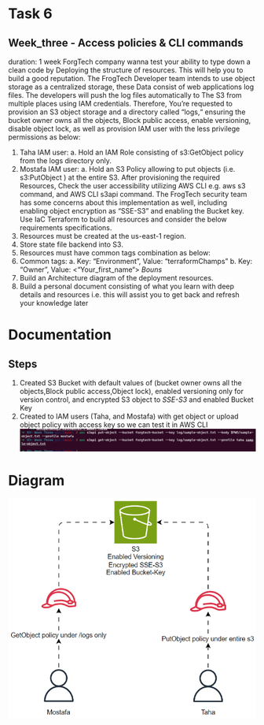 # Task 6

## Week_three - Access policies & CLI commands
duration: 1 week
ForgTech company wanna test your ability to type down a clean code by Deploying the structure of resources. This will help you to build a
good reputation.
The FrogTech Developer team intends to use object storage as a centralized storage, these Data consist of web applications log files. The
developers will push the log files automatically to The S3 from multiple places using IAM credentials.
Therefore, You’re requested to provision an S3 object storage and a directory called “logs,“ ensuring the bucket owner owns all the objects,
Block public access, enable versioning, disable object lock, as well as provision IAM user with the less privilege permissions as below:
1. Taha IAM user:
a. Hold an IAM Role consisting of s3:GetObject policy from the logs directory only.
2. Mostafa IAM user:
a. Hold an S3 Policy allowing to put objects (i.e. s3:PutObject ) at the entire S3.
After provisioning the required Resources, Check the user accessibility utilizing AWS CLI e.g. aws s3 command, and AWS CLI s3api
command.
The FrogTech security team has some concerns about this implementation as well, including enabling object encryption as “SSE-S3” and
enabling the Bucket key.
Use IaC Terraform to build all resources and consider the below requirements specifications.
1. Resources must be created at the us-east-1 region.
2. Store state file backend into S3.
3. Resources must have common tags combination as below:
4. Common tags:
a. Key: “Environment”, Value: “terraformChamps”
b. Key: “Owner”, Value: <“Your_first_name“>
*Bouns*
1. Build an Architecture diagram of the deployment resources.
2. Build a personal document consisting of what you learn with deep details and resources i.e. this will assist you to get back and refresh
your knowledge later

# Documentation 

## Steps
1. Created S3 Bucket with default values of (bucket owner owns all the objects,Block public access,Object lock), enabled versioning only for version control, and encrypted S3 object to *SSE-S3* and enabled Bucket Key
2. Created to IAM users (Taha, and Mostafa) with get object or upload object policy with access key so we can test it in AWS CLI
![IAM Test](IAMTest.png)

# Diagram

![Weekthree.gif.gif](Weekthree.gif.gif)

